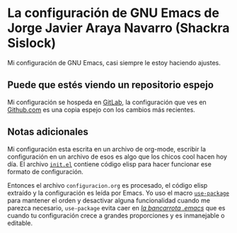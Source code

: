 # La configuración de GNU Emacs de Jorge Javier Araya Navarro (Shackra Sislock)

Mi configuración de GNU Emacs, casi siempre le estoy haciendo ajustes.

## Puede que estés viendo un repositorio espejo

Mi configuración se hospeda en [GitLab](https://gitlab.com/shackra/emacs/), la configuración que ves
en [Github.com](https://github.com/shackra/.emacs.d/) es una copia espejo con los cambios más
recientes.

## Notas adicionales

Mi configuración esta escrita en un archivo de org-mode, escribir la configuración en un archivo de
esos es algo que los chicos cool hacen hoy día.  El archivo [`init.el`](init.el) contiene código
elisp para hacer funcionar ese formato de configuración.

Entonces el archivo `configuracion.org` es procesado, el código elisp extraído y la configuración es
leída por Emacs. Yo uso el macro [`use-package`](https://github.com/jwiegley/use-package) para
mantener el orden y desactivar alguna funcionalidad cuando me parezca necesario, `use-package` evita
caer en [*la bancarrota .emacs*](http://emacsblog.org/2007/10/07/declaring-emacs-bankruptcy/) que es
cuando tu configuración crece a grandes proporciones y es inmanejable o editable.
